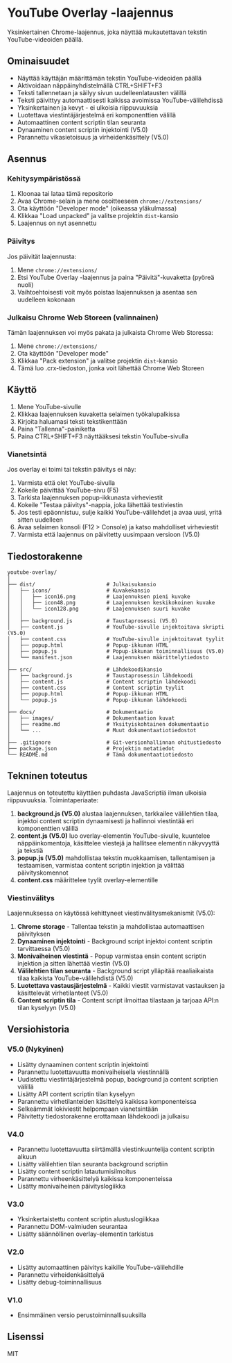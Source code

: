 # YouTube Overlay -laajennus

Yksinkertainen Chrome-laajennus, joka näyttää mukautettavan tekstin YouTube-videoiden päällä.

## Ominaisuudet

- Näyttää käyttäjän määrittämän tekstin YouTube-videoiden päällä
- Aktivoidaan näppäinyhdistelmällä CTRL+SHIFT+F3
- Teksti tallennetaan ja säilyy sivun uudelleenlatausten välillä
- Teksti päivittyy automaattisesti kaikissa avoimissa YouTube-välilehdissä
- Yksinkertainen ja kevyt - ei ulkoisia riippuvuuksia
- Luotettava viestintäjärjestelmä eri komponenttien välillä
- Automaattinen content scriptin tilan seuranta
- Dynaaminen content scriptin injektointi (V5.0)
- Parannettu vikasietoisuus ja virheidenkäsittely (V5.0)

## Asennus

### Kehitysympäristössä

1. Kloonaa tai lataa tämä repositorio
2. Avaa Chrome-selain ja mene osoitteeseen `chrome://extensions/`
3. Ota käyttöön "Developer mode" (oikeassa yläkulmassa)
4. Klikkaa "Load unpacked" ja valitse projektin `dist`-kansio
5. Laajennus on nyt asennettu

### Päivitys

Jos päivität laajennusta:

1. Mene `chrome://extensions/`
2. Etsi YouTube Overlay -laajennus ja paina "Päivitä"-kuvaketta (pyöreä nuoli)
3. Vaihtoehtoisesti voit myös poistaa laajennuksen ja asentaa sen uudelleen kokonaan

### Julkaisu Chrome Web Storeen (valinnainen)

Tämän laajennuksen voi myös pakata ja julkaista Chrome Web Storessa:

1. Mene `chrome://extensions/`
2. Ota käyttöön "Developer mode"
3. Klikkaa "Pack extension" ja valitse projektin `dist`-kansio
4. Tämä luo .crx-tiedoston, jonka voit lähettää Chrome Web Storeen

## Käyttö

1. Mene YouTube-sivulle
2. Klikkaa laajennuksen kuvaketta selaimen työkalupalkissa
3. Kirjoita haluamasi teksti tekstikenttään
4. Paina "Tallenna"-painiketta
5. Paina CTRL+SHIFT+F3 näyttääksesi tekstin YouTube-sivulla

### Vianetsintä

Jos overlay ei toimi tai tekstin päivitys ei näy:

1. Varmista että olet YouTube-sivulla
2. Kokeile päivittää YouTube-sivu (F5)
3. Tarkista laajennuksen popup-ikkunasta virheviestit
4. Kokeile "Testaa päivitys"-nappia, joka lähettää testiviestin
5. Jos testi epäonnistuu, sulje kaikki YouTube-välilehdet ja avaa uusi, yritä sitten uudelleen
6. Avaa selaimen konsoli (F12 > Console) ja katso mahdolliset virheviestit
7. Varmista että laajennus on päivitetty uusimpaan versioon (V5.0)

## Tiedostorakenne

```
youtube-overlay/
│
├── dist/                       # Julkaisukansio
│   ├── icons/                  # Kuvakekansio
│   │   ├── icon16.png          # Laajennuksen pieni kuvake
│   │   ├── icon48.png          # Laajennuksen keskikokoinen kuvake
│   │   └── icon128.png         # Laajennuksen suuri kuvake
│   │
│   ├── background.js           # Taustaprosessi (V5.0)
│   ├── content.js              # YouTube-sivulle injektoitava skripti (V5.0)
│   ├── content.css             # YouTube-sivulle injektoitavat tyylit
│   ├── popup.html              # Popup-ikkunan HTML
│   ├── popup.js                # Popup-ikkunan toiminnallisuus (V5.0)
│   └── manifest.json           # Laajennuksen määrittelytiedosto
│
├── src/                        # Lähdekoodikansio
│   ├── background.js           # Taustaprosessin lähdekoodi
│   ├── content.js              # Content scriptin lähdekoodi
│   ├── content.css             # Content scriptin tyylit
│   ├── popup.html              # Popup-ikkunan HTML
│   └── popup.js                # Popup-ikkunan lähdekoodi
│
├── docs/                       # Dokumentaatio
│   ├── images/                 # Dokumentaation kuvat
│   ├── readme.md               # Yksityiskohtainen dokumentaatio
│   └── ...                     # Muut dokumentaatiotiedostot
│
├── .gitignore                  # Git-versionhallinnan ohitustiedosto
├── package.json                # Projektin metatiedot
└── README.md                   # Tämä dokumentaatiotiedosto
```

## Tekninen toteutus

Laajennus on toteutettu käyttäen puhdasta JavaScriptiä ilman ulkoisia riippuvuuksia. Toimintaperiaate:

1. **background.js (V5.0)** alustaa laajennuksen, tarkkailee välilehtien tilaa, injektoi content scriptin dynaamisesti ja hallinnoi viestintää eri komponenttien välillä
2. **content.js (V5.0)** luo overlay-elementin YouTube-sivulle, kuuntelee näppäinkomentoja, käsittelee viestejä ja hallitsee elementin näkyvyyttä ja tekstiä
3. **popup.js (V5.0)** mahdollistaa tekstin muokkaamisen, tallentamisen ja testaamisen, varmistaa content scriptin injektion ja välittää päivityskomennot
4. **content.css** määrittelee tyylit overlay-elementille

### Viestinvälitys

Laajennuksessa on käytössä kehittyneet viestinvälitysmekanismit (V5.0):

1. **Chrome storage** - Tallentaa tekstin ja mahdollistaa automaattisen päivityksen
2. **Dynaaminen injektointi** - Background script injektoi content scriptin tarvittaessa (V5.0)
3. **Monivaiheinen viestintä** - Popup varmistaa ensin content scriptin injektion ja sitten lähettää viestin (V5.0)
4. **Välilehtien tilan seuranta** - Background script ylläpitää reaaliaikaista tilaa kaikista YouTube-välilehdistä (V5.0)
5. **Luotettava vastausjärjestelmä** - Kaikki viestit varmistavat vastauksen ja käsittelevät virhetilanteet (V5.0)
6. **Content scriptin tila** - Content script ilmoittaa tilastaan ja tarjoaa API:n tilan kyselyyn (V5.0)

## Versiohistoria

### V5.0 (Nykyinen)
- Lisätty dynaaminen content scriptin injektointi
- Parannettu luotettavuutta monivaiheisella viestinnällä
- Uudistettu viestintäjärjestelmä popup, background ja content scriptien välillä
- Lisätty API content scriptin tilan kyselyyn
- Parannettu virhetilanteiden käsittelyä kaikissa komponenteissa
- Selkeämmät lokiviestit helpompaan vianetsintään
- Päivitetty tiedostorakenne erottamaan lähdekoodi ja julkaisu

### V4.0
- Parannettu luotettavuutta siirtämällä viestinkuuntelija content scriptin alkuun
- Lisätty välilehtien tilan seuranta background scriptiin
- Lisätty content scriptin latautumisilmoitus
- Parannettu virheenkäsittelyä kaikissa komponenteissa
- Lisätty monivaiheinen päivityslogiikka

### V3.0
- Yksinkertaistettu content scriptin alustuslogiikkaa
- Parannettu DOM-valmiuden seurantaa
- Lisätty säännöllinen overlay-elementin tarkistus

### V2.0 
- Lisätty automaattinen päivitys kaikille YouTube-välilehdille
- Parannettu virheidenkäsittelyä
- Lisätty debug-toiminnallisuus

### V1.0
- Ensimmäinen versio perustoiminnallisuuksilla

## Lisenssi

MIT 